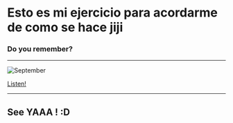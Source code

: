 # Esto es mi ejercicio para acordarme de como se hace jiji

### Do you remember?
___

![September](https://encrypted-tbn0.gstatic.com/images?q=tbn%3AANd9GcQ8k2cOFiGOCn5o7IgblHUwvGAGs9kI1G9WSw&usqp=CAU)

[Listen!](https://www.youtube.com/watch?v=Gs069dndIYk)
___

## See YAAA \! :D
